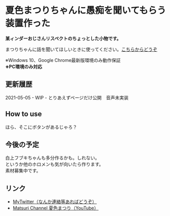 # 夏色まつりちゃんに愚痴を聞いてもらう装置作った
**某ィンダーおじさんリスペクトのちょっとした小物です。**

まつりちゃんに話を聞いてほしいときに使ってください。[こちらからどうぞ](https://3kanalpha.github.io/matsuri-talk/)

※Windows 10、Google Chrome最新版環境のみ動作保証  
**※PC環境のみ対応**

## 更新履歴
2021-05-05 - WIP - とりあえずページだけ公開　音声未実装

## How to use
ほら、そこにボタンがあるじゃろ？

## 今後の予定
白上フブキちゃんも多分作るかも。しれない。  
というか他のホロメンも気が向いたら作ります。  
素材募集中です。

## リンク

- [MyTwitter（なんか連絡等あればどうぞ）](https://twitter.com/luigi_0829_2)
- [Matsuri Channel 夏色まつり（YouTube）](https://www.youtube.com/channel/UCQ0UDLQCjY0rmuxCDE38FGg)